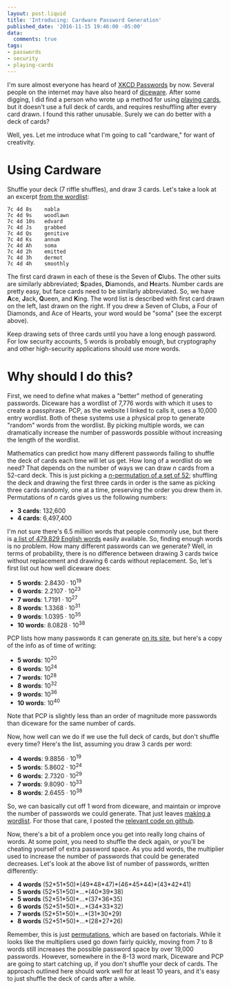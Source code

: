 ```yaml
---
layout: post.liquid
title: 'Introducing: Cardware Password Generation'
published_date: '2016-11-15 19:46:00 -05:00'
data:
  comments: true
tags:
- passwords
- security
- playing-cards
---
```


I'm sure almost everyone has heard of [XKCD Passwords][xk] by
now. Several people on the internet may have also heard of [diceware][dw]. After
some digging, I did find a person who wrote up a method for using
[playing cards][pcp], but it doesn't use a full deck of cards, and requires
reshuffling after every card drawn. I found this rather unusable. Surely we can
do better with a deck of cards?

Well, yes. Let me introduce what I'm going to call "cardware," for want of
creativity.

# Using Cardware

Shuffle your deck (7 riffle shuffles), and draw 3 cards. Let's take a look at an
excerpt [from the wordlist][cw]:

    7c 4d 8s    nabla
    7c 4d 9s    woodlawn
    7c 4d 10s   edvard
    7c 4d Js    grabbed
    7c 4d Qs    genitive
    7c 4d Ks    annum
    7c 4d Ah    soma
    7c 4d 2h    emitted
    7c 4d 3h    dermot
    7c 4d 4h    smoothly

The first card drawn in each of these is the Seven of **C**lubs. The other suits
are similarly abbreviated; **S**pades, **D**iamonds, and **H**earts. Number cards
are pretty easy, but face cards need to be similarly abbreviated. So, we have
**A**ce, **J**ack, **Q**ueen, and **K**ing. The word list is described with first
card drawn on the left, last drawn on the right. If you drew a Seven of Clubs,
a Four of Diamonds, and Ace of Hearts, your word would be "soma" (see the
excerpt above).

Keep drawing sets of three cards until you have a long enough password. For low
security accounts, 5 words is probably enough, but cryptography and other
high-security applications should use more words.

# Why should I do this?

First, we need to define what makes a "better" method of
generating passwords. Diceware has a wordlist of 7,776 words with which it uses
to create a passphrase. PCP, as the website I linked to calls it, uses a 10,000
entry wordlist. Both of these systems use a physical prop to generate "random"
words from the wordlist. By picking multiple words, we can dramatically increase
the number of passwords possible without increasing the length of the wordlist.

Mathematics can predict how many different passwords failing to shuffle the deck
of cards each time will let us get. How long of a wordlist do we need? That
depends on the number of ways we can draw *n* cards from a 52-card deck. This is
just picking a [*n*-permutation of a set of 52][perms]; shuffling the deck and
drawing the first three cards in order is the same as picking three cards
randomly, one at a time, preserving the order you drew them in. Permutations of
*n* cards gives us the following numbers:

* **3 cards**: 132,600
* **4 cards**: 6,497,400

I'm not sure there's 6.5 million words that people commonly use, but there is
[a list of 479,829 English words][enwrds] easily available. So, finding enough
words is no problem. How many different passwords can we generate? Well,
in terms of probability, there is no difference between drawing 3 cards twice
without replacement and drawing 6 cards without replacement. So, let's first
list out how well diceware does:

 - **5 words**: 2.8430 &middot; 10<sup>19</sup>
 - **6 words**: 2.2107 &middot; 10<sup>23</sup>
 - **7 words**: 1.7191 &middot; 10<sup>27</sup>
 - **8 words**: 1.3368 &middot; 10<sup>31</sup>
 - **9 words**: 1.0395 &middot; 10<sup>35</sup>
 - **10 words**: 8.0828 &middot; 10<sup>38</sup>

PCP lists how many passwords it can generate [on its site][pcp], but here's a
copy of the info as of time of writing:

 - **5 words**: 10<sup>20</sup>
 - **6 words**: 10<sup>24</sup>
 - **7 words**: 10<sup>28</sup>
 - **8 words**: 10<sup>32</sup>
 - **9 words**: 10<sup>36</sup>
 - **10 words**: 10<sup>40</sup>

Note that PCP is slightly less than an order of magnitude more passwords than
diceware for the same number of cards.

Now, how well can we do if we use the full deck of cards, but don't shuffle
every time? Here's the list, assuming you draw 3 cards per word:

 - **4 words**: 9.8856 &middot; 10<sup>19</sup>
 - **5 words**: 5.8602 &middot; 10<sup>24</sup>
 - **6 words**: 2.7320 &middot; 10<sup>29</sup>
 - **7 words**: 9.8090 &middot; 10<sup>33</sup>
 - **8 words**: 2.6455 &middot; 10<sup>38</sup>

So, we can basically cut off 1 word from diceware, and maintain or improve the
number of passwords we could generate. That just leaves [making a wordlist][cw].
For those that care, I posted the [relevant code on github][wcs].

Now, there's a bit of a problem once you get into really long chains of words.
At some point, you need to shuffle the deck again, or you'll be cheating yourself
of extra password space. As you add words, the multiplier used to increase the
number of passwords that could be generated decreases. Let's look at the above
list of number of passwords, written differently:

 - **4 words** (52\*51\*50)\*(49\*48\*47)\*(46\*45\*44)\*(43\*42\*41)
 - **5 words** (52\*51\*50)\*...\*(40\*39\*38)
 - **5 words** (52\*51\*50)\*...\*(37\*36\*35)
 - **6 words** (52\*51\*50)\*...\*(34\*33\*32)
 - **7 words** (52\*51\*50)\*...\*(31\*30\*29)
 - **8 words** (52\*51\*50)\*...\*(28\*27\*26)

 Remember, this is just [permutations][perms], which are based on factorials.
 While it looks like the multipliers used go down fairly quickly, moving from 7
 to 8 words still increases the possible password space by over 19,000 passwords.
 However, somewhere in the 8-13 word mark, Diceware and PCP are going to start
 catching up, if you don't shuffle your deck of cards. The approach outlined here
 should work well for at least 10 years, and it's easy to just shuffle the deck
 of cards after a while.

[xk]: https://xkcd.com/936/
[dw]: http://world.std.com/~reinhold/diceware.html
[pcp]: http://www.webplaces.org/passwords/playing-cards-passphrase-method.htm
[perms]: https://en.wikipedia.org/wiki/Permutation
[enwrds]: https://github.com/dwyl/english-words
[cw]: /files/cardsWordList.txt
[wcs]: https://github.com/proegssilb/wikipedia-wordcount
